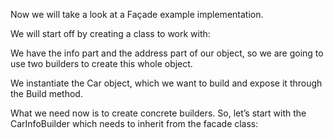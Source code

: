Now we will take a look at a Façade example implementation.

We will start off by creating a class to work with:

We have the info part and the address part of our object, so we are going to use two builders to create this whole object.

We instantiate the Car object, which we want to build and expose it through the Build method.

What we need now is to create concrete builders. So, let’s start with the CarInfoBuilder which needs to inherit from the facade class:
